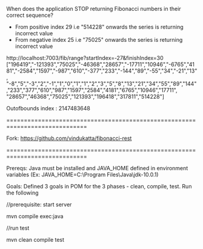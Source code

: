 When does the application STOP returning Fibonacci numbers in their correct sequence?

- From positive index 29 i.e "514228" onwards the series is returning incorrect value
- From negative index 25 i.e "75025" onwards the series is returning incorrect value

http://localhost:7003/fib/range?startIndex=-27&finishIndex=30
["196419","-121393","75025","-46368","28657","-17711","10946","-6765","4181","-2584","1597","-987","610","-377","233","-144","89","-55","34","-21","13",
"-8","5","-3","2","-1","1","0","1","1","2","3","5","8","13","21","34","55","89","144","233","377","610","987","1597","2584","4181","6765","10946","17711",
"28657","46368","75025","121393","196418","317811","514228"]

Outofbounds index : 2147483648

=============================================================================

Fork:
https://github.com/vindukatta/fibonacci-rest

=============================================================================

Prereqs: Java must be installed and JAVA_HOME defined in environment variables (Ex: JAVA_HOME=C:\Program Files\Java\jdk-10.0.1)

Goals: Defined 3 goals in POM for the 3 phases - clean, compile, test. Run the following

//prerequisite: start server

mvn compile exec:java

//run test

mvn clean compile test

